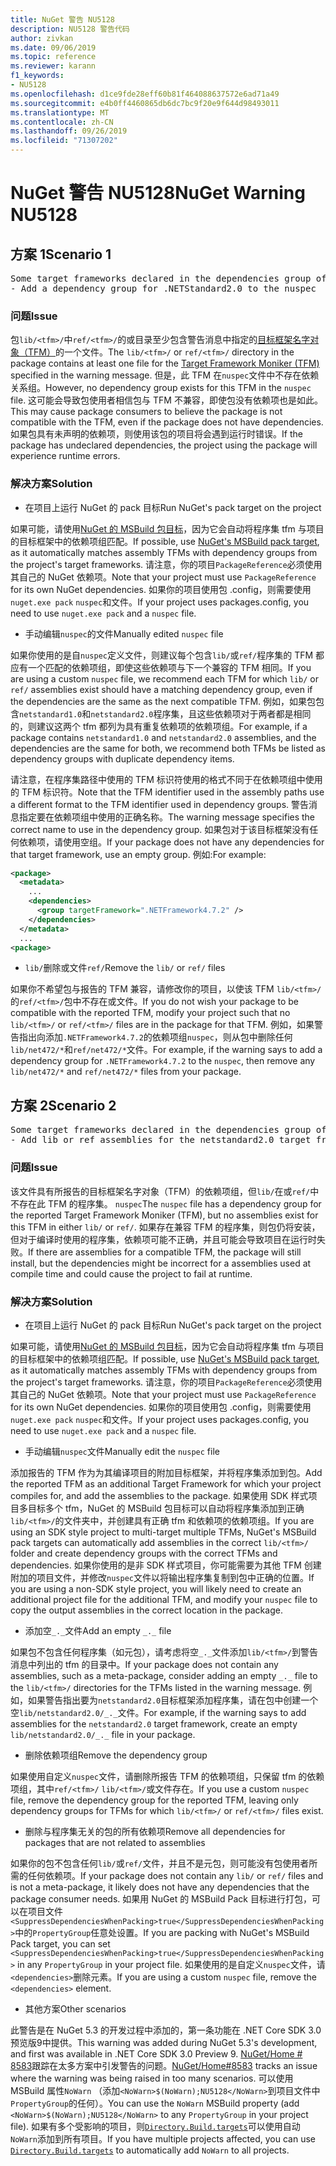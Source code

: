 ```yaml
---
title: NuGet 警告 NU5128
description: NU5128 警告代码
author: zivkan
ms.date: 09/06/2019
ms.topic: reference
ms.reviewer: karann
f1_keywords:
- NU5128
ms.openlocfilehash: d1ce9fde28eff60b81f464088637572e6ad71a49
ms.sourcegitcommit: e4b0ff4460865db6dc7bc9f20e9f644d98493011
ms.translationtype: MT
ms.contentlocale: zh-CN
ms.lasthandoff: 09/26/2019
ms.locfileid: "71307202"
---
```

# <a name="nuget-warning-nu5128"></a><span data-ttu-id="f7ef9-103">NuGet 警告 NU5128</span><span class="sxs-lookup"><span data-stu-id="f7ef9-103">NuGet Warning NU5128</span></span>

## <a name="scenario-1"></a><span data-ttu-id="f7ef9-104">方案 1</span><span class="sxs-lookup"><span data-stu-id="f7ef9-104">Scenario 1</span></span>

<pre>Some target frameworks declared in the dependencies group of the nuspec and the lib/ref folder do not have exact matches in the other location. Consult the list of actions below:
- Add a dependency group for .NETStandard2.0 to the nuspec</pre>

### <a name="issue"></a><span data-ttu-id="f7ef9-105">问题</span><span class="sxs-lookup"><span data-stu-id="f7ef9-105">Issue</span></span>

<span data-ttu-id="f7ef9-106">包`lib/<tfm>/`中`ref/<tfm>/`的或目录至少包含警告消息中指定的[目标框架名字对象（TFM）](../target-frameworks.md)的一个文件。</span><span class="sxs-lookup"><span data-stu-id="f7ef9-106">The `lib/<tfm>/` or `ref/<tfm>/` directory in the package contains at least one file for the [Target Framework Moniker (TFM)](../target-frameworks.md) specified in the warning message.</span></span> <span data-ttu-id="f7ef9-107">但是，此 TFM 在`nuspec`文件中不存在依赖关系组。</span><span class="sxs-lookup"><span data-stu-id="f7ef9-107">However, no dependency group exists for this TFM in the `nuspec` file.</span></span> <span data-ttu-id="f7ef9-108">这可能会导致包使用者相信包与 TFM 不兼容，即使包没有依赖项也是如此。</span><span class="sxs-lookup"><span data-stu-id="f7ef9-108">This may cause package consumers to believe the package is not compatible with the TFM, even if the package does not have dependencies.</span></span> <span data-ttu-id="f7ef9-109">如果包具有未声明的依赖项，则使用该包的项目将会遇到运行时错误。</span><span class="sxs-lookup"><span data-stu-id="f7ef9-109">If the package has undeclared dependencies, the project using the package will experience runtime errors.</span></span>

### <a name="solution"></a><span data-ttu-id="f7ef9-110">解决方案</span><span class="sxs-lookup"><span data-stu-id="f7ef9-110">Solution</span></span>

* <span data-ttu-id="f7ef9-111">在项目上运行 NuGet 的 pack 目标</span><span class="sxs-lookup"><span data-stu-id="f7ef9-111">Run NuGet's pack target on the project</span></span>

<span data-ttu-id="f7ef9-112">如果可能，请使用[NuGet 的 MSBuild 包目标](../msbuild-targets.md)，因为它会自动将程序集 tfm 与项目的目标框架中的依赖项组匹配。</span><span class="sxs-lookup"><span data-stu-id="f7ef9-112">If possible, use [NuGet's MSBuild pack target](../msbuild-targets.md), as it automatically matches assembly TFMs with dependency groups from the project's target frameworks.</span></span> <span data-ttu-id="f7ef9-113">请注意，你的项目`PackageReference`必须使用其自己的 NuGet 依赖项。</span><span class="sxs-lookup"><span data-stu-id="f7ef9-113">Note that your project must use `PackageReference` for its own NuGet dependencies.</span></span> <span data-ttu-id="f7ef9-114">如果你的项目使用包 .config，则需要使用`nuget.exe pack` `nuspec`和文件。</span><span class="sxs-lookup"><span data-stu-id="f7ef9-114">If your project uses packages.config, you need to use `nuget.exe pack` and a `nuspec` file.</span></span>

* <span data-ttu-id="f7ef9-115">手动编辑`nuspec`的文件</span><span class="sxs-lookup"><span data-stu-id="f7ef9-115">Manually edited `nuspec` file</span></span>

<span data-ttu-id="f7ef9-116">如果你使用的是自`nuspec`定义文件，则建议每个包含`lib/`或`ref/`程序集的 TFM 都应有一个匹配的依赖项组，即使这些依赖项与下一个兼容的 TFM 相同。</span><span class="sxs-lookup"><span data-stu-id="f7ef9-116">If you are using a custom `nuspec` file, we recommend each TFM for which `lib/` or `ref/` assemblies exist should have a matching dependency group, even if the dependencies are the same as the next compatible TFM.</span></span> <span data-ttu-id="f7ef9-117">例如，如果包包含`netstandard1.0`和`netstandard2.0`程序集，且这些依赖项对于两者都是相同的，则建议这两个 tfm 都列为具有重复依赖项的依赖项组。</span><span class="sxs-lookup"><span data-stu-id="f7ef9-117">For example, if a package contains `netstandard1.0` and `netstandard2.0` assemblies, and the dependencies are the same for both, we recommend both TFMs be listed as dependency groups with duplicate dependency items.</span></span>

<span data-ttu-id="f7ef9-118">请注意，在程序集路径中使用的 TFM 标识符使用的格式不同于在依赖项组中使用的 TFM 标识符。</span><span class="sxs-lookup"><span data-stu-id="f7ef9-118">Note that the TFM identifier used in the assembly paths use a different format to the TFM identifier used in dependency groups.</span></span> <span data-ttu-id="f7ef9-119">警告消息指定要在依赖项组中使用的正确名称。</span><span class="sxs-lookup"><span data-stu-id="f7ef9-119">The warning message specifies the correct name to use in the dependency group.</span></span> <span data-ttu-id="f7ef9-120">如果包对于该目标框架没有任何依赖项，请使用空组。</span><span class="sxs-lookup"><span data-stu-id="f7ef9-120">If your package does not have any dependencies for that target framework, use an empty group.</span></span> <span data-ttu-id="f7ef9-121">例如:</span><span class="sxs-lookup"><span data-stu-id="f7ef9-121">For example:</span></span>

```xml
<package>
  <metadata>
    ...
    <dependencies>
      <group targetFramework=".NETFramework4.7.2" />
    </dependencies>
  </metadata>
  ...
<package>
```

* <span data-ttu-id="f7ef9-122">`lib/`删除或文件`ref/`</span><span class="sxs-lookup"><span data-stu-id="f7ef9-122">Remove the `lib/` or `ref/` files</span></span>

<span data-ttu-id="f7ef9-123">如果你不希望包与报告的 TFM 兼容，请修改你的项目，以使该 TFM `lib/<tfm>/`的`ref/<tfm>/`包中不存在或文件。</span><span class="sxs-lookup"><span data-stu-id="f7ef9-123">If you do not wish your package to be compatible with the reported TFM, modify your project such that no `lib/<tfm>/` or `ref/<tfm>/` files are in the package for that TFM.</span></span> <span data-ttu-id="f7ef9-124">例如，如果警告指出向添加`.NETFramework4.7.2`的依赖项组`nuspec`，则从包中删除任何`lib/net472/*`和`ref/net472/*`文件。</span><span class="sxs-lookup"><span data-stu-id="f7ef9-124">For example, if the warning says to add a dependency group for `.NETFramework4.7.2` to the `nuspec`, then remove any `lib/net472/*` and `ref/net472/*` files from your package.</span></span>

## <a name="scenario-2"></a><span data-ttu-id="f7ef9-125">方案 2</span><span class="sxs-lookup"><span data-stu-id="f7ef9-125">Scenario 2</span></span>

<pre>Some target frameworks declared in the dependencies group of the nuspec and the lib/ref folder do not have exact matches in the other location. Consult the list of actions below:
- Add lib or ref assemblies for the netstandard2.0 target framework</pre>

### <a name="issue"></a><span data-ttu-id="f7ef9-126">问题</span><span class="sxs-lookup"><span data-stu-id="f7ef9-126">Issue</span></span>

<span data-ttu-id="f7ef9-127">该文件具有所报告的目标框架名字对象（TFM）的依赖项组，但`lib/`在或`ref/`中不存在此 TFM 的程序集。 `nuspec`</span><span class="sxs-lookup"><span data-stu-id="f7ef9-127">The `nuspec` file has a dependency group for the reported Target Framework Moniker (TFM), but no assemblies exist for this TFM in either `lib/` or `ref/`.</span></span> <span data-ttu-id="f7ef9-128">如果存在兼容 TFM 的程序集，则包仍将安装，但对于编译时使用的程序集，依赖项可能不正确，并且可能会导致项目在运行时失败。</span><span class="sxs-lookup"><span data-stu-id="f7ef9-128">If there are assemblies for a compatible TFM, the package will still install, but the dependencies might be incorrect for a assemblies used at compile time and could cause the project to fail at runtime.</span></span>

### <a name="solution"></a><span data-ttu-id="f7ef9-129">解决方案</span><span class="sxs-lookup"><span data-stu-id="f7ef9-129">Solution</span></span>

* <span data-ttu-id="f7ef9-130">在项目上运行 NuGet 的 pack 目标</span><span class="sxs-lookup"><span data-stu-id="f7ef9-130">Run NuGet's pack target on the project</span></span>

<span data-ttu-id="f7ef9-131">如果可能，请使用[NuGet 的 MSBuild 包目标](../msbuild-targets.md)，因为它会自动将程序集 tfm 与项目的目标框架中的依赖项组匹配。</span><span class="sxs-lookup"><span data-stu-id="f7ef9-131">If possible, use [NuGet's MSBuild pack target](../msbuild-targets.md), as it automatically matches assembly TFMs with dependency groups from the project's target frameworks.</span></span> <span data-ttu-id="f7ef9-132">请注意，你的项目`PackageReference`必须使用其自己的 NuGet 依赖项。</span><span class="sxs-lookup"><span data-stu-id="f7ef9-132">Note that your project must use `PackageReference` for its own NuGet dependencies.</span></span> <span data-ttu-id="f7ef9-133">如果你的项目使用包 .config，则需要使用`nuget.exe pack` `nuspec`和文件。</span><span class="sxs-lookup"><span data-stu-id="f7ef9-133">If your project uses packages.config, you need to use `nuget.exe pack` and a `nuspec` file.</span></span>

* <span data-ttu-id="f7ef9-134">手动编辑`nuspec`文件</span><span class="sxs-lookup"><span data-stu-id="f7ef9-134">Manually edit the `nuspec` file</span></span>

<span data-ttu-id="f7ef9-135">添加报告的 TFM 作为为其编译项目的附加目标框架，并将程序集添加到包。</span><span class="sxs-lookup"><span data-stu-id="f7ef9-135">Add the reported TFM as an additional Target Framework for which your project compiles for, and add the assemblies to the package.</span></span> <span data-ttu-id="f7ef9-136">如果使用 SDK 样式项目多目标多个 tfm，NuGet 的 MSBuild 包目标可以自动将程序集添加到正确`lib/<tfm>/`的文件夹中，并创建具有正确 tfm 和依赖项的依赖项组。</span><span class="sxs-lookup"><span data-stu-id="f7ef9-136">If you are using an SDK style project to multi-target multiple TFMs, NuGet's MSBuild pack targets can automatically add assemblies in the correct `lib/<tfm>/` folder and create dependency groups with the correct TFMs and dependencies.</span></span> <span data-ttu-id="f7ef9-137">如果你使用的是非 SDK 样式项目，你可能需要为其他 TFM 创建附加的项目文件，并修改`nuspec`文件以将输出程序集复制到包中正确的位置。</span><span class="sxs-lookup"><span data-stu-id="f7ef9-137">If you are using a non-SDK style project, you will likely need to create an additional project file for the additional TFM, and modify your `nuspec` file to copy the output assemblies in the correct location in the package.</span></span>

* <span data-ttu-id="f7ef9-138">添加空`_._`文件</span><span class="sxs-lookup"><span data-stu-id="f7ef9-138">Add an empty `_._` file</span></span>

<span data-ttu-id="f7ef9-139">如果包不包含任何程序集（如元包），请考虑将空`_._`文件添加`lib/<tfm>/`到警告消息中列出的 tfm 的目录中。</span><span class="sxs-lookup"><span data-stu-id="f7ef9-139">If your package does not contain any assemblies, such as a meta-package, consider adding an empty `_._` file to the `lib/<tfm>/` directories for the TFMs listed in the warning message.</span></span> <span data-ttu-id="f7ef9-140">例如，如果警告指出要为`netstandard2.0`目标框架添加程序集，请在包中创建一个空`lib/netstandard2.0/_._`文件。</span><span class="sxs-lookup"><span data-stu-id="f7ef9-140">For example, if the warning says to add assemblies for the `netstandard2.0` target framework, create an empty `lib/netstandard2.0/_._` file in your package.</span></span>

* <span data-ttu-id="f7ef9-141">删除依赖项组</span><span class="sxs-lookup"><span data-stu-id="f7ef9-141">Remove the dependency group</span></span>

<span data-ttu-id="f7ef9-142">如果使用自定义`nuspec`文件，请删除所报告 TFM 的依赖项组，只保留 tfm 的依赖项组，其中`ref/<tfm>/` `lib/<tfm>/`或文件存在。</span><span class="sxs-lookup"><span data-stu-id="f7ef9-142">If you use a custom `nuspec` file, remove the dependency group for the reported TFM, leaving only dependency groups for TFMs for which `lib/<tfm>/` or `ref/<tfm>/` files exist.</span></span>

* <span data-ttu-id="f7ef9-143">删除与程序集无关的包的所有依赖项</span><span class="sxs-lookup"><span data-stu-id="f7ef9-143">Remove all dependencies for packages that are not related to assemblies</span></span>

<span data-ttu-id="f7ef9-144">如果你的包不包含任何`lib/`或`ref/`文件，并且不是元包，则可能没有包使用者所需的任何依赖项。</span><span class="sxs-lookup"><span data-stu-id="f7ef9-144">If your package does not contain any `lib/` or `ref/` files and is not a meta-package, it likely does not have any dependencies that the package consumer needs.</span></span> <span data-ttu-id="f7ef9-145">如果用 NuGet 的 MSBuild Pack 目标进行打包，可以在项目文件`<SuppressDependenciesWhenPacking>true</SuppressDependenciesWhenPacking>`中的`PropertyGroup`任意处设置。</span><span class="sxs-lookup"><span data-stu-id="f7ef9-145">If you are packing with NuGet's MSBuild Pack target, you can set `<SuppressDependenciesWhenPacking>true</SuppressDependenciesWhenPacking>` in any `PropertyGroup` in your project file.</span></span> <span data-ttu-id="f7ef9-146">如果使用的是自定义`nuspec`文件，请`<dependencies>`删除元素。</span><span class="sxs-lookup"><span data-stu-id="f7ef9-146">If you are using a custom `nuspec` file, remove the `<dependencies>` element.</span></span>

* <span data-ttu-id="f7ef9-147">其他方案</span><span class="sxs-lookup"><span data-stu-id="f7ef9-147">Other scenarios</span></span>

<span data-ttu-id="f7ef9-148">此警告是在 NuGet 5.3 的开发过程中添加的，第一条功能在 .NET Core SDK 3.0 预览版9中提供。</span><span class="sxs-lookup"><span data-stu-id="f7ef9-148">This warning was added during NuGet 5.3's development, and first was available in .NET Core SDK 3.0 Preview 9.</span></span> <span data-ttu-id="f7ef9-149">[NuGet/Home # 8583](https://github.com/nuget/home/issues/8583)跟踪在太多方案中引发警告的问题。</span><span class="sxs-lookup"><span data-stu-id="f7ef9-149">[NuGet/Home#8583](https://github.com/nuget/home/issues/8583) tracks an issue where the warning was being raised in too many scenarios.</span></span> <span data-ttu-id="f7ef9-150">可以使用 MSBuild 属性`NoWarn` （添加`<NoWarn>$(NoWarn);NU5128</NoWarn>`到项目文件中`PropertyGroup`的任何）。</span><span class="sxs-lookup"><span data-stu-id="f7ef9-150">You can use the `NoWarn` MSBuild property (add `<NoWarn>$(NoWarn);NU5128</NoWarn>` to any `PropertyGroup` in your project file).</span></span> <span data-ttu-id="f7ef9-151">如果有多个受影响的项目，则[`Directory.Build.targets`](/visualstudio/msbuild/customize-your-build)可以使用自动`NoWarn`添加到所有项目。</span><span class="sxs-lookup"><span data-stu-id="f7ef9-151">If you have multiple projects affected, you can use [`Directory.Build.targets`](/visualstudio/msbuild/customize-your-build) to automatically add `NoWarn` to all projects.</span></span>
